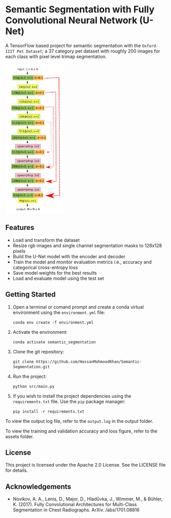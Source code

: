 # Semantic Segmentation with Fully Convolutional Neural Network (U-Net)

A TensorFlow based project for semantic segmentation with the `Oxford-IIIT Pet Dataset`; a 37 category pet dataset with roughly 200 images for each class with pixel level trimap segmentation.

![Model Architecture](<assets/U-Net Architecture.png>)

## Features

- Load and transform the dataset
- Resize rgb images and single channel segmentation masks to 128x128 pixels
- Build the U-Net model with the encoder and decoder
- Train the model and monitor evaluation metrics i.e., accuracy and categorical cross-entropy loss
- Save model weights for the best results
- Load and evaluate model using the test set

## Getting Started

1) Open a terminal or comand prompt and create a conda virtual environment using the `environment.yml` file:
    ```
    conda env create -f environment.yml 
    ```
2) Activate the environment:
    ```
    conda activate semantic_segmentation
    ```
3) Clone the git repository:
    ```
    git clone https://github.com/HassanMahmoodKhan/Semantic-Segmentation.git
    ```
4) Run the project:
    ```
    python src/main.py
    ```
5) If you wish to install the project dependencies using the `requirements.txt` file. Use the `pip` package manager:
    ```
    pip install -r requirements.txt
    ```

To view the output log file, refer to the `output.log` in the output folder.

To view the training and validation accuracy and loss figure, refer to the assets folder.

## License

This project is licensed under the Apache 2.0 License. See the LICENSE file for details.

## Acknowledgements

- Novikov, A. A., Lenis, D., Major, D., Hladůvka, J., Wimmer, M., & Bühler, K. (2017). Fully Convolutional Architectures for Multi-Class Segmentation in Chest Radiographs. ArXiv. /abs/1701.08816
